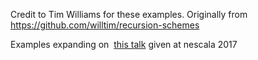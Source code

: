 Credit to Tim Williams for these examples. Originally from https://github.com/willtim/recursion-schemes

Examples expanding on  [this talk](http://slides.com/ratansebastian-1/introduction-to-recursion-schemes) given at nescala 2017
